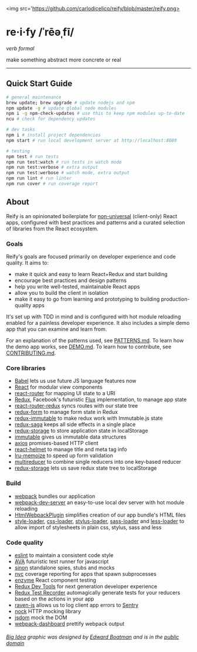 <img src='https://github.com/carlodicelico/reify/blob/master/reify.png>

# re·i·fy /ˈrēəˌfī/

_verb formal_

make something abstract more concrete or real

---

## Quick Start Guide

```bash
# general maintenance
brew update; brew upgrade # update nodejs and npm
npm update -g # update global node modules
npm i -g npm-check-updates # use this to keep npm modules up-to-date
ncu # check for dependency updates

# dev tasks
npm i # install project dependencies
npm start # run local development server at http://localhost:8080

# testing
npm test # run tests
npm run test:watch # run tests in watch mode
npm run test:verbose # extra output
npm run test:werbose # watch mode, extra output
npm run lint # run linter
npm run cover # run coverage report
```

## About
Reify is an opinionated boilerplate for [non-universal](https://medium.com/@mjackson/universal-javascript-4761051b7ae9) (client-only) React apps, configured with best practices and patterns and a curated selection of libraries from the React ecosystem.

### Goals
Reify's goals are focused primarily on developer experience and code quality. It aims to:

* make it quick and easy to learn React+Redux and start building
* encourage best practices and design patterns
* help you write well-tested, maintainable React apps
* allow you to build the client in isolation
* make it easy to go from learning and prototyping to building production-quality apps 

It's set up with TDD in mind and is configured with hot module reloading enabled for a painless developer experience. It also includes a simple demo app that you can examine and learn from.

For an explanation of the patterns used, see [PATTERNS.md](PATTERNS.md). To learn how the demo app works, see [DEMO.md](DEMO.md). To learn how to contribute, see [CONTRIBUTING.md](CONTRIBUTING.md).

### Core libraries
* [Babel](https://babeljs.io/) lets us use future JS language features now
* [React](https://github.com/facebook/react) for modular view components
* [react-router](https://github.com/rackt/react-router) for mapping UI state to a URI
* [Redux](https://github.com/rackt/redux), Facebook's futuristic [Flux](https://facebook.github.io/react/blog/2014/05/06/flux.html) implementation, to manage app state
* [react-router-redux](https://github.com/reactjs/react-router-redux) syncs routes with our state tree
* [redux-form](https://github.com/erikras/redux-form) to manage form state in Redux
* [redux-immutable](https://github.com/gajus/redux-immutable) to make redux work with Immutable.js state
* [redux-saga](https://github.com/yelouafi/redux-saga) keeps all side effects in a single place
* [redux-storage](https://github.com/michaelcontento/redux-storage) to store application state in localStorage
* [immutable](https://facebook.github.io/immutable-js/) gives us immutable data structures
* [axios](https://github.com/mzabriskie/axios) promises-based HTTP client
* [react-helmet](https://github.com/nfl/react-helmet) to manage title and meta tag info
* [lru-memoize](https://github.com/erikras/lru-memoize) to speed up form validation
* [multireducer](https://github.com/erikras/multireducer) to combine single reducers into one key-based reducer
* [redux-storage](https://github.com/michaelcontento/redux-storage) lets us save redux state tree to localStorage

### Build
* [webpack](http://webpack.github.io/) bundles our application
* [webpack-dev-server](https://webpack.github.io/docs/webpack-dev-server.html) an easy-to-use local dev server with hot module reloading
* [HtmlWebpackPlugin](https://github.com/ampedandwired/html-webpack-plugin) simplifies creation of our app bundle's HTML files
* [style-loader](https://github.com/webpack/style-loader), [css-loader](https://github.com/webpack/css-loader),
[stylus-loader](https://github.com/shama/stylus-loader), [sass-loader](https://github.com/jtangelder/sass-loader) and [less-loader](https://github.com/webpack/less-loader) to allow import of stylesheets in plain css, stylus, sass and less

### Code quality
* [eslint](http://eslint.org) to maintain a consistent code style
* [AVA](https://github.com/avajs/ava) futuristic test runner for javascript
* [sinon](http://sinonjs.org/) standalone spies, stubs and mocks
* [nyc](https://github.com/istanbuljs/nyc) coverage reporting for apps that spawn subprocesses
* [enzyme](https://github.com/airbnb/enzyme) React component testing
* [Redux Dev Tools](https://github.com/gaearon/redux-devtools) for next generation developer experience
* [Redux Test Recorder](https://github.com/conorhastings/redux-test-recorder) automagically generate tests for your reducers based on the actions in your app
* [raven-js](https://github.com/getsentry/raven-js) allows us to log client app errors to [Sentry](https://getsentry.com)
* [nock](https://github.com/node-nock/nock) HTTP mocking library
* [jsdom](https://github.com/tmpvar/jsdom) mock the DOM
* [webpack-dashboard](https://github.com/FormidableLabs/webpack-dashboard) prettify webpack output

###### *[Big Idea](https://thenounproject.com/mediatemple/collection/big-idea-collection/?i=13680) graphic was designed by [Edward Boatman](https://thenounproject.com/edward) and is in the [public domain](https://creativecommons.org/publicdomain/zero/1.0/)*
